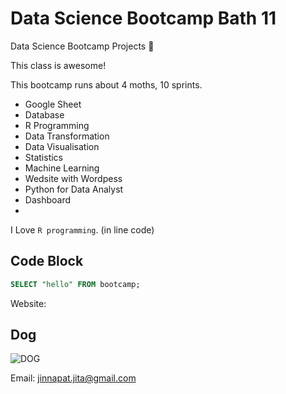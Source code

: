 # Data Science Bootcamp Bath 11
Data Science Bootcamp Projects 🥰

This class is awesome!

This bootcamp runs about 4 moths, 10 sprints.

- Google Sheet
- Database
- R Programming
- Data Transformation
- Data Visualisation
- Statistics
- Machine Learning
- Wedsite with Wordpess
- Python for Data Analyst
- Dashboard
- 
I Love `R programming`. (in line code)

 ## Code Block
 ```sql
SELECT "hello" FROM bootcamp;
```

  Website:

## Dog
![DOG](https://www.outsideonline.com/culture/active-families/how-to-read-dog-body-language-happy-aggressive/)
  
  Email: jinnapat.jita@gmail.com
